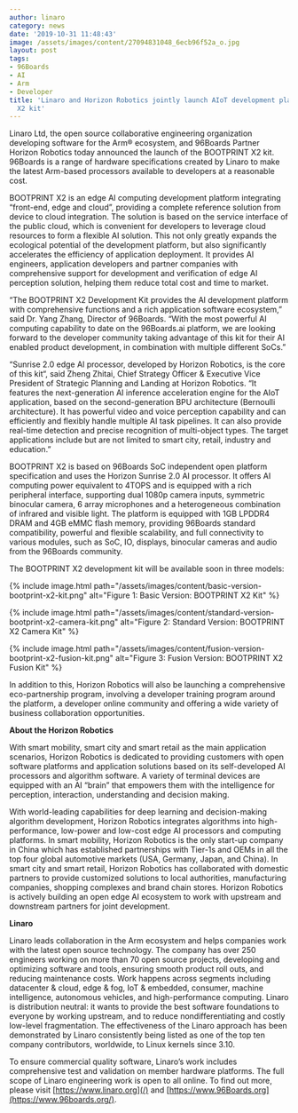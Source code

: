 ```yaml
---
author: linaro
category: news
date: '2019-10-31 11:48:43'
image: /assets/images/content/27094831048_6ecb96f52a_o.jpg
layout: post
tags:
- 96Boards
- AI
- Arm
- Developer
title: 'Linaro and Horizon Robotics jointly launch AIoT development platform: BOOTPRINT
  X2 kit'
---
```


Linaro Ltd, the open source collaborative engineering organization developing software for the Arm® ecosystem, and 96Boards Partner Horizon Robotics today announced the launch of the BOOTPRINT X2 kit. 96Boards is a range of hardware specifications created by Linaro to make the latest Arm-based processors available to developers at a reasonable cost.

BOOTPRINT X2 is an edge AI computing development platform integrating “front-end, edge and cloud”, providing a complete reference solution from device to cloud integration. The solution is based on the service interface of the public cloud, which is convenient for developers to leverage cloud resources to form a flexible AI solution. This not only greatly expands the ecological potential of the development platform, but also significantly accelerates the efficiency of application deployment. It provides AI engineers, application developers and partner companies with comprehensive support for development and verification of edge AI perception solution, helping them reduce total cost and time to market.

“The BOOTPRINT X2 Development Kit provides the AI development platform with comprehensive functions and a rich application software ecosystem,” said Dr. Yang Zhang, Director of 96Boards. “With the most powerful AI computing capability to date on the 96Boards.ai platform, we are looking forward to the developer community taking advantage of this kit for their AI enabled product development, in combination with multiple different SoCs.”

“Sunrise 2.0 edge AI processor, developed by Horizon Robotics, is the core of this kit“, said Zheng Zhitai, Chief Strategy Officer & Executive Vice President of Strategic Planning and Landing at Horizon Robotics. “It features the next-generation AI inference acceleration engine for the AIoT application, based on the second-generation BPU architecture (Bernoulli architecture). It has powerful video and voice perception capability and can efficiently and flexibly handle multiple AI task pipelines. It can also provide real-time detection and precise recognition of multi-object types. The target applications include but are not limited to smart city, retail, industry and education.”

BOOTPRINT X2 is based on 96Boards SoC independent open platform specification and uses the Horizon Sunrise 2.0 AI processor. It offers AI computing power equivalent to 4TOPS and is equipped with a rich peripheral interface, supporting dual 1080p camera inputs, symmetric binocular camera, 6 array microphones and a heterogeneous combination of infrared and visible light. The platform is equipped with 1GB LPDDR4 DRAM and 4GB eMMC flash memory, providing 96Boards standard compatibility, powerful and flexible scalability, and full connectivity to various modules, such as SoC, IO, displays, binocular cameras and audio from the 96Boards community.

The BOOTPRINT X2 development kit will be available soon in three models:

{% include image.html path="/assets/images/content/basic-version-bootprint-x2-kit.png" alt="Figure 1: Basic Version: BOOTPRINT X2 Kit" %}

{% include image.html path="/assets/images/content/standard-version-bootprint-x2-camera-kit.png" alt="Figure 2: Standard Version: BOOTPRINT X2 Camera Kit" %}

{% include image.html path="/assets/images/content/fusion-version-bootprint-x2-fusion-kit.png" alt="Figure 3: Fusion Version: BOOTPRINT X2 Fusion Kit" %}

In addition to this, Horizon Robotics will also be launching a comprehensive eco-partnership program, involving a developer training program around the platform, a developer online community and offering a wide variety of business collaboration opportunities.

**About the Horizon Robotics**

With smart mobility, smart city and smart retail as the main application scenarios, Horizon Robotics is dedicated to providing customers with open software platforms and application solutions based on its self-developed AI processors and algorithm software. A variety of terminal devices are equipped with an AI “brain” that empowers them with the intelligence for perception, interaction, understanding and decision making.

With world-leading capabilities for deep learning and decision-making algorithm development, Horizon Robotics integrates algorithms into high-performance, low-power and low-cost edge AI processors and computing platforms. In smart mobility, Horizon Robotics is the only start-up company in China which has established partnerships with Tier-1s and OEMs in all the top four global automotive markets (USA, Germany, Japan, and China). In smart city and smart retail, Horizon Robotics has collaborated with domestic partners to provide customized solutions to local authorities, manufacturing companies, shopping complexes and brand chain stores. Horizon Robotics is actively building an open edge AI ecosystem to work with upstream and downstream partners for joint development.

**Linaro**

Linaro leads collaboration in the Arm ecosystem and helps companies work with the latest open source technology. The company has over 250 engineers working on more than 70 open source projects, developing and optimizing software and tools, ensuring smooth product roll outs, and reducing maintenance costs. Work happens across segments including datacenter & cloud, edge & fog, IoT & embedded, consumer, machine intelligence, autonomous vehicles, and high-performance computing. Linaro is distribution neutral: it wants to provide the best software foundations to everyone by working upstream, and to reduce nondifferentiating and costly low-level fragmentation. The effectiveness of the Linaro approach has been demonstrated by Linaro consistently being listed as one of the top ten company contributors, worldwide, to Linux kernels since 3.10.

To ensure commercial quality software, Linaro’s work includes comprehensive test and validation on member hardware platforms. The full scope of Linaro engineering work is open to all online. To find out more, please visit [https://www.linaro.org](/) and [https://www.96Boards.org](https://www.96boards.org/).